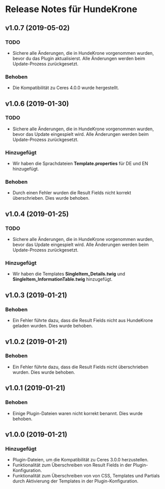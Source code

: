 # Release Notes für HundeKrone

## v1.0.7 (2019-05-02)

### TODO

- Sichere alle Änderungen, die in HundeKrone vorgenommen wurden, bevor du das Plugin aktualisierst. Alle Änderungen werden beim Update-Prozess zurückgesetzt.

### Behoben

- Die Kompatibilität zu Ceres 4.0.0 wurde hergestellt.

## v1.0.6 (2019-01-30)

### TODO

- Sichere alle Änderungen, die in HundeKrone vorgenommen wurden, bevor das Update eingespielt wird. Alle Änderungen werden beim Update-Prozess zurückgesetzt.

### Hinzugefügt

- Wir haben die Sprachdateien **Template.properties** für DE und EN hinzugefügt.

### Behoben

- Durch einen Fehler wurden die Result Fields nicht korrekt überschrieben. Dies wurde behoben.

## v1.0.4 (2019-01-25)

### TODO

- Sichere alle Änderungen, die in HundeKrone vorgenommen wurden, bevor das Update eingespielt wird. Alle Änderungen werden beim Update-Prozess zurückgesetzt.

### Hinzugefügt

- Wir haben die Templates **SingleItem_Details.twig** und **SingleItem_InformationTable.twig** hinzugefügt.

## v1.0.3 (2019-01-21)

### Behoben

- Ein Fehler führte dazu, dass die Result Fields nicht aus HundeKrone geladen wurden. Dies wurde behoben.

## v1.0.2 (2019-01-21)

### Behoben

- Ein Fehler führte dazu, dass die Result Fields nicht überschrieben wurden. Dies wurde behoben.

## v1.0.1 (2019-01-21)

### Behoben

- Einige Plugin-Dateien waren nicht korrekt benannt. Dies wurde behoben.

## v1.0.0 (2019-01-21)

### Hinzugefügt

- Plugin-Dateien, um die Kompatibilität zu Ceres 3.0.0 herzustellen.
- Funktionalität zum Überschreiben von Result Fields in der Plugin-Konfiguration.
- Funktionalität zum Überschreiben von von CSS, Templates und Partials durch Aktivierung der Templates in der Plugin-Konfiguration.

